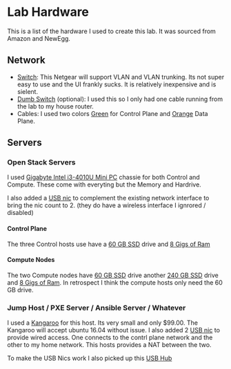 # Lab Hardware

This is a list of the hardware I used to create this lab.  It was sourced from Amazon and NewEgg.

## Network


- [Switch](https://www.amazon.com/dp/B00AUEYXIG/ref=wl_it_dp_o_pC_S_ttl?_encoding=UTF8&colid=2IO0VDDWS55XY&coliid=IM1XKPH4LNHFW&psc=1): This Netgear will support VLAN and VLAN trunking.  Its not super easy to use and the UI frankly sucks.  It is relatively inexpensive and is sielent.
- [Dumb Switch](https://www.amazon.com/dp/B00MPVR50A/ref=wl_it_dp_o_pC_nS_ttl?_encoding=UTF8&colid=2IO0VDDWS55XY&coliid=I3HFMAJKXJBFS1&psc=1) (optional): I used this so I only had one cable running from the lab to my house router.
- Cables: I used two colors [Green](https://www.amazon.com/dp/B0186AJ5VK/ref=wl_it_dp_o_pC_nS_ttl?_encoding=UTF8&colid=2IO0VDDWS55XY&coliid=IKHDLI3GSHTGN&psc=1) for Control Plane and [Orange](https://www.amazon.com/dp/B017C183EO/ref=wl_it_dp_o_pC_nS_ttl?_encoding=UTF8&colid=2IO0VDDWS55XY&coliid=I27ZM2YQZXD1RV&psc=1) Data Plane.

## Servers

### Open Stack Servers

I used [Gigabyte Intel i3-4010U Mini PC](https://www.amazon.com/dp/B00I05NH9S/ref=wl_it_dp_o_pC_S_ttl?_encoding=UTF8&colid=2IO0VDDWS55XY&coliid=IZH8F8AXHKY38) 
chassie for both Control and Compute.   These come with everyting but the Memory and Hardrive.

I also added a [USB nic](https://www.amazon.com/dp/B00PIW2I96/ref=wl_it_dp_o_pC_nS_ttl?_encoding=UTF8&colid=2IO0VDDWS55XY&coliid=I2339SNCTAFZVH) to complement the existing network interface to bring the nic count to 2. (they do have a wireless interface I ignrored / disabled)

#### Control Plane

The three Control hosts use have a [60 GB SSD](https://www.amazon.com/dp/B00COFMPAM/ref=wl_it_dp_o_pd_nS_ttl?_encoding=UTF8&colid=2IO0VDDWS55XY&coliid=IILRQVRCOPBO1&psc=1) drive and [8 Gigs of Ram](https://www.amazon.com/dp/B012TS9UOM/ref=wl_it_dp_o_pC_nS_ttl?_encoding=UTF8&colid=2IO0VDDWS55XY&coliid=IF2LGK9HKE96E&psc=1) 


#### Compute Nodes

The two Compute nodes have [60 GB SSD](https://www.amazon.com/dp/B00COFMPAM/ref=wl_it_dp_o_pd_nS_ttl?_encoding=UTF8&colid=2IO0VDDWS55XY&coliid=IILRQVRCOPBO1&psc=1) drive another [240 GB SSD](https://www.amazon.com/dp/B00A1ZTZNM/ref=wl_it_dp_o_pC_nS_ttl?_encoding=UTF8&colid=2IO0VDDWS55XY&coliid=I21Z7XUYOMSNLI&psc=1) drive and [8 Gigs of Ram](https://www.amazon.com/dp/B012TS9UOM/ref=wl_it_dp_o_pC_nS_ttl?_encoding=UTF8&colid=2IO0VDDWS55XY&coliid=IF2LGK9HKE96E&psc=1).  In retrospect I think the compute hosts only need the 60 GB drive. 


### Jump Host / PXE Server / Ansible Server / Whatever

I used a [Kangaroo](http://www.newegg.com/Product/Product.aspx?Item=N82E16883722001&nm_mc=KNC-GoogleKWLess&cm_mmc=KNC-GoogleKWLess-_-DSA-_-CategoryPages-_-NA&gclid=COH6n-H3uc0CFVAvgQodbrEKjA&gclsrc=aw.ds) for this host.   Its very small and only $99.00.  The Kangaroo will accept ubuntu 16.04 without issue.  I also added 2 [USB nic](https://www.amazon.com/dp/B00PIW2I96/ref=wl_it_dp_o_pC_nS_ttl?_encoding=UTF8&colid=2IO0VDDWS55XY&coliid=I2339SNCTAFZVH) to provide wired access.  One connects to the contrl plane network and the other to my home network.  This hosts provides a NAT between the two.

To make the USB Nics work I also picked up this [USB Hub](https://www.amazon.com/dp/B00KOHQU58/ref=wl_it_dp_o_pC_nS_ttl?_encoding=UTF8&colid=2IO0VDDWS55XY&coliid=I1F2RU5V64W9W2)
